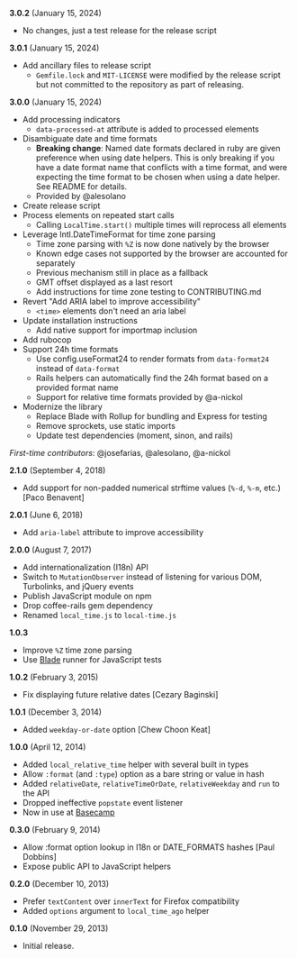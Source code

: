 **3.0.2** (January 15, 2024)

* No changes, just a test release for the release script

**3.0.1** (January 15, 2024)

* Add ancillary files to release script
  * `Gemfile.lock` and `MIT-LICENSE` were modified by the release script but not committed to the repository as part of releasing.

**3.0.0** (January 15, 2024)

* Add processing indicators
  * `data-processed-at` attribute is added to processed elements
* Disambiguate date and time formats
  * **Breaking change**: Named date formats declared in ruby are given preference when using date helpers. This is only breaking if you have a date format name that conflicts with a time format, and were expecting the time format to be chosen when using a date helper. See README for details.
  * Provided by @alesolano
* Create release script
* Process elements on repeated start calls
  * Calling `LocalTime.start()` multiple times will reprocess all elements
* Leverage Intl.DateTimeFormat for time zone parsing
  * Time zone parsing with `%Z` is now done natively by the browser
  * Known edge cases not supported by the browser are accounted for separately
  * Previous mechanism still in place as a fallback
  * GMT offset displayed as a last resort
  * Add instructions for time zone testing to CONTRIBUTING.md
* Revert "Add ARIA label to improve accessibility"
  * `<time>` elements don't need an aria label
* Update installation instructions
  * Add native support for importmap inclusion
* Add rubocop
* Support 24h time formats
  * Use config.useFormat24 to render formats from `data-format24` instead of `data-format`
  * Rails helpers can automatically find the 24h format based on a provided format name
  * Support for relative time formats provided by @a-nickol
* Modernize the library
  * Replace Blade with Rollup for bundling and Express for testing
  * Remove sprockets, use static imports
  * Update test dependencies (moment, sinon, and rails)

_First-time contributors_: @josefarias, @alesolano, @a-nickol

**2.1.0** (September 4, 2018)

* Add support for non-padded numerical strftime values (`%-d`, `%-m`, etc.) [Paco Benavent]

**2.0.1** (June 6, 2018)

* Add `aria-label` attribute to improve accessibility

**2.0.0** (August 7, 2017)

* Add internationalization (I18n) API
* Switch to `MutationObserver` instead of listening for various DOM, Turbolinks, and jQuery events
* Publish JavaScript module on npm
* Drop coffee-rails gem dependency
* Renamed `local_time.js` to `local-time.js`

**1.0.3**

* Improve `%Z` time zone parsing
* Use [Blade](https://github.com/javan/blade) runner for JavaScript tests

**1.0.2** (February 3, 2015)

* Fix displaying future relative dates [Cezary Baginski]

**1.0.1** (December 3, 2014)

* Added `weekday-or-date` option [Chew Choon Keat]

**1.0.0** (April 12, 2014)

* Added `local_relative_time` helper with several built in types
* Allow `:format` (and `:type`) option as a bare string or value in hash
* Added `relativeDate`, `relativeTimeOrDate`, `relativeWeekday` and `run` to the API
* Dropped ineffective `popstate` event listener
* Now in use at [Basecamp](https://basecamp.com/)

**0.3.0** (February 9, 2014)

* Allow :format option lookup in I18n or DATE_FORMATS hashes [Paul Dobbins]
* Expose public API to JavaScript helpers

**0.2.0** (December 10, 2013)

* Prefer `textContent` over `innerText` for Firefox compatibility
* Added `options` argument to `local_time_ago` helper

**0.1.0** (November 29, 2013)

* Initial release.
